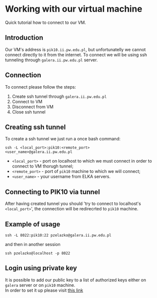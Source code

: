# Working with our virtual machine

Quick tutorial how to connect to our VM.

## Introduction

Our VM's address is `pik10.ii.pw.edu.pl`, but unfortunatelly we cannot connect directly to it from the internet. 
To connect we will be using ssh tunneling through `galera.ii.pw.edu.pl` server.

## Connection

To connect please follow the steps:
1. Create ssh tunnel through `galera.ii.pw.edu.pl`
2. Connect to VM 
3. Disconnect from VM
4. Close ssh tunnel

## Creating ssh tunnel

To create a ssh tunnel we just run a once bash command:
```
ssh -L <local_port>:pik10:<remote_port> <user_name>@galera.ii.pw.edu.pl
```

- `<local_port>` - port on localhost to which we must connect in order to connect to VM thorugh tunnel;
- `<remote_port>` - port of `pik10` machine to which we will connect;
- `<user_name>` - your username from ELKA servers.

## Connecting to PIK10 via tunnel

After having created tunnel you should 'try to connect to localhost's `<local_port>`', the connection will be redirecrted to `pik10` machine.

## Example of usage

```
ssh -L 8022:pik10:22 pzelazko@galera.ii.pw.edu.pl
```
and then in another session
```
ssh pzelazko@localhost -p 8022
```

## Login using private key

It is possible to add our public key to a list of authorized keys either on `galera` server or on `pik10` machine.
<br />
In order to set it up please visit [this link](https://askubuntu.com/questions/46930/how-can-i-set-up-password-less-ssh-login)
